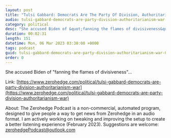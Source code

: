 ```yaml
---
layout: post
title: "Tulsi Gabbard: Democrats Are The Party Of Division, Authoritarianism, &amp; War"
audio: tulsi-gabbard-democrats-are-party-division-authoritarianism-war-0
category: political
desc: "She accused Biden of &quot;fanning the flames of divisiveness&quot;..."
duration: 00:02:31
length: 151
datetime: Mon, 06 Mar 2023 03:30:00 +0000
tags: podcast
guid: tulsi-gabbard-democrats-are-party-division-authoritarianism-war-0
order: 0
---
```

She accused Biden of &quot;fanning the flames of divisiveness&quot;...

Link: [https://www.zerohedge.com/political/tulsi-gabbard-democrats-are-party-division-authoritarianism-war](https://www.zerohedge.com/political/tulsi-gabbard-democrats-are-party-division-authoritarianism-war)

About: The Zerohedge Podcast is a non-commercial, automated program, designed to give people a way to get news from Zerohedge in an audio format.  I am actively working on tweaking and improving the setup to create a better listening experience (February 2023).  Suggestions are welcome: [zerohedgePodcast@outlook.com](mailto:zerohedgePodcast@outlook.com)